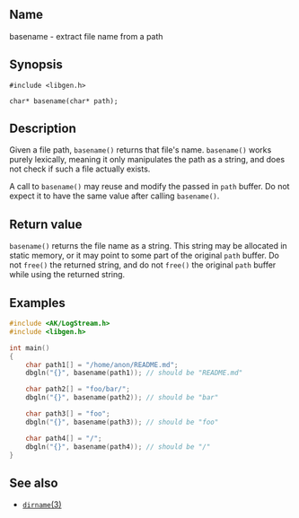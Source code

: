 ## Name

basename - extract file name from a path

## Synopsis

```**c++
#include <libgen.h>

char* basename(char* path);
```

## Description

Given a file path, `basename()` returns that file's name. `basename()` works
purely lexically, meaning it only manipulates the path as a string, and does
not check if such a file actually exists.

A call to `basename()` may reuse and modify the passed in `path` buffer. Do not
expect it to have the same value after calling `basename()`.

## Return value

`basename()` returns the file name as a string. This string may be allocated
in static memory, or it may point to some part of the original `path` buffer.
Do not `free()` the returned string, and do not `free()` the original `path`
buffer while using the returned string.

## Examples

```c++
#include <AK/LogStream.h>
#include <libgen.h>

int main()
{
    char path1[] = "/home/anon/README.md";
    dbgln("{}", basename(path1)); // should be "README.md"

    char path2[] = "foo/bar/";
    dbgln("{}", basename(path2)); // should be "bar"

    char path3[] = "foo";
    dbgln("{}", basename(path3)); // should be "foo"

    char path4[] = "/";
    dbgln("{}", basename(path4)); // should be "/"
}
```

## See also

* [`dirname`(3)](help://man/3/dirname)

